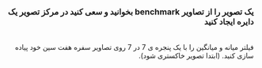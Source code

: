 <div dir="rtl">
<h3>یک تصویر را از تصاویر benchmark بخوانید و سعی کنید در مرکز تصویر یک دایره ایجاد کنید</h3><br/>
  </div>
  <div dir="rtl">
فیلتر میانه و میانگین را با یک پنجره ی 7 در 7 روی تصاویر سفره هفت سین خود پیاده سازی کنید. (ابتدا تصویر خاکستری شود).
  </div><br/>

 
